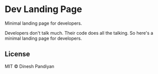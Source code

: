 # Dev Landing Page

Minimal landing page for developers.

Developers don't talk much. Their code does all the talking. So here's a minimal landing page for developers.

## License

MIT © Dinesh Pandiyan
